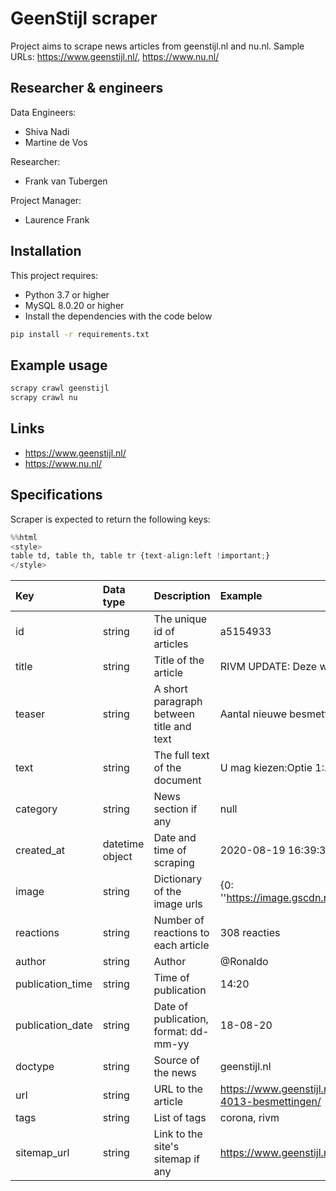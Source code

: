 
# GeenStijl scraper

Project aims to scrape news articles from geenstijl.nl and nu.nl.
Sample URLs: https://www.geenstijl.nl/, https://www.nu.nl/

## Researcher & engineers

Data Engineers:
- Shiva Nadi
- Martine de Vos

Researcher:
- Frank van Tubergen

Project Manager:
- Laurence Frank


## Installation

This project requires:
  - Python 3.7 or higher
  - MySQL 8.0.20 or higher
  -  Install the dependencies with the code below

  ```sh
  pip install -r requirements.txt
  ```

## Example usage 

``` sh
scrapy crawl geenstijl
scrapy crawl nu

```

## Links 

- https://www.geenstijl.nl/
- https://www.nu.nl/

## Specifications
Scraper is expected to return the following keys:




```python
%%html
<style> 
table td, table th, table tr {text-align:left !important;}
</style>
```


<style> 
table td, table th, table tr {text-align:left !important;}
</style>





| Key | Data type|Description |Example|
| --- | --- |--- | --- |
|id| string | The unique id of articles |a5154933|
|title|string |Title of the article|RIVM UPDATE: Deze week +4013 besmettingen|
|teaser|string|A short paragraph between title and text|Aantal nieuwe besmettingen STABILISEERT|
|text|string| The full text of the document|U mag kiezen:Optie 1:...|
|category|string| News section if any| null|
|created_at|datetime object |Date and time of scraping|2020-08-19 16:39:35|
|image|string | Dictionary of the image urls|{0: ''https://image.gscdn.nl/image/5f8b9b2526_Schermafbeelding... |
|reactions|string |Number of reactions to each article|308 reacties|
|author|string |Author|@Ronaldo|
|publication_time|string | Time of publication|14:20|
|publication_date|string |Date of publication, format: dd-mm-yy|18-08-20|
|doctype	|string | Source of the news| geenstijl.nl|
|url|string |URL to the article|https://www.geenstijl.nl/5154933/rivm-update-deze-week-4013-besmettingen/|
|tags|string |List of tags|corona, rivm|
|sitemap_url|string |Link to the site's sitemap if any|https://www.geenstijl.nl/sitemap.xml|



```python

```
